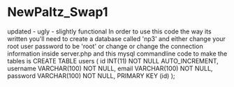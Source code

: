 # NewPaltz_Swap1
updated - ugly - slightly functional
In order to use this code the way its written you'll need to create a database called 'np3' 
and either change your root user password to be 'root' or change
or change the connection information inside server.php
and this mysql commandline code to make the tables is
CREATE TABLE users (
id INT(11) NOT NULL AUTO_INCREMENT,
username VARCHAR(100) NOT NULL,
email VARCHAR(100) NOT NULL,
password VARCHAR(100) NOT NULL,
PRIMARY KEY (id)
);
